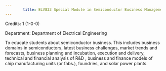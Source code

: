 ```yaml
---
        title: ELV833 Special Module in Semiconductor Business Management
---
```

Credits: 1 (1-0-0)

Department: Department of Electrical Engineering

To educate students about semiconductor business. This includes business domains in semiconductors, latest business challenges, market trends and forecasts, business planning and incubation, execution and delivery, technical and financial analysis of R&D , business and finance models of chip manufacturing units (or fabs.), foundries, and solar power plants.